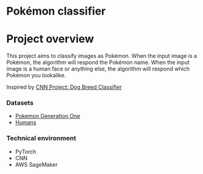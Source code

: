 Pokémon classifier
==================

# Project overview

This project aims to classify images as Pokémon. When the input image is a Pokémon, the algorithm will respond the
Pokémon name. When the input image is a human face or anything else, the algorithm will respond which Pokémon you
lookalike.

Inspired by [CNN Project: Dog Breed Classifier](https://github.com/udacity/deep-learning-v2-pytorch/tree/master/project-dog-classification)

### Datasets
    
- [Pokemon Generation One](https://www.kaggle.com/thedagger/pokemon-generation-one)
- [Humans](http://vis-www.cs.umass.edu/lfw/lfw.tgz)

### Technical environment
- PyTorch
- CNN
- AWS SageMaker